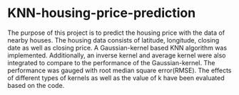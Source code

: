 # KNN-housing-price-prediction

The purpose of this project is to predict the housing price with the data of nearby houses. The housing data consists of latitude, longitude, closing date as well as closing price.  A Gaussian-kernel based KNN algorithm was
implemented. Additionally, an inverse kernel and average kernel were also integrated to compare to the performance of the Gaussian-kernel. The performance was gauged with root median square error(RMSE). The effects of different types of kernels as well as the value of k have been evaluated based on the code.
